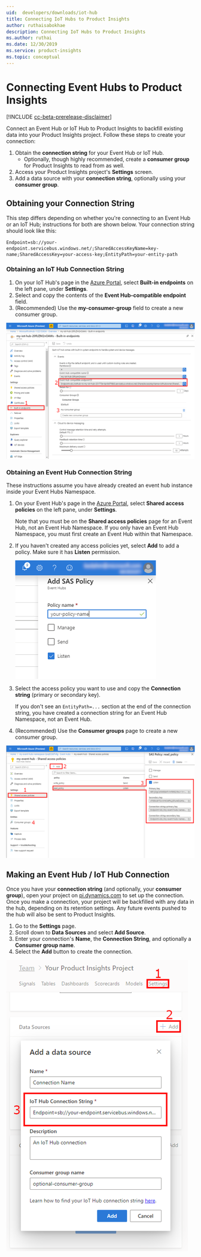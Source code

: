 ```yaml
---
uid:  developers/downloads/iot-hub
title: Connecting IoT Hubs to Product Insights
author: ruthaisabokhae
description: Connecting IoT Hubs to Product Insights
ms.author: ruthai
ms.date: 12/30/2019
ms.service: product-insights
ms.topic: conceptual
---
```


# Connecting Event Hubs to Product Insights

[!INCLUDE [cc-beta-prerelease-disclaimer]( includes/cc-beta-prerelease-disclaimer.md)]

Connect an Event Hub or IoT Hub to Product Insights to backfill existing data into your Product Insights project. Follow these steps to create your connection:

1. Obtain the **connection string** for your Event Hub or IoT Hub.
   * Optionally, though highly recommended, create a **consumer group** for Product Insights to read from as well.
2. Access your Product Insights project's **Settings** screen.
3. Add a data source with your **connection string**, optionally using your **consumer group**.

## Obtaining your Connection String

This step differs depending on whether you're connecting to an Event Hub or an IoT Hub; instructions for both are shown below. Your connection string should look like this:

```
Endpoint=sb://your-endpoint.servicebus.windows.net/;SharedAccessKeyName=key-name;SharedAccessKey=your-access-key;EntityPath=your-entity-path
```

### Obtaining an IoT Hub Connection String

1. On your IoT Hub's page in the [Azure Portal](https://portal.azure.com/), select **Built-in endpoints** on the left pane, under **Settings**.
2. Select and copy the contents of the **Event Hub-compatible endpoint** field.
3. (Recommended) Use the **my-consumer-group** field to create a new consumer group.

![IoT Hub endpoint screenshot](media/iothub-connection-string.png)

### Obtaining an Event Hub Connection String

These instructions assume you have already created an event hub instance inside your Event Hubs Namespace.

1. On your Event Hub's page in the [Azure Portal](https://portal.azure.com/), select **Shared access policies** on the left pane, under **Settings**.

   Note that you must be on the **Shared access policies** page for an Event Hub, not an Event Hub Namespace. If you only have an Event Hub Namespace, you must first create an Event Hub within that Namespace.

2. If you haven't created any access policies yet, select **Add** to add a policy. Make sure it has **Listen** permission.

   ![SAS Policy screenshot](media/eventhub-sas-policy.png)

3. Select the access policy you want to use and copy the **Connection string** (primary or secondary key).

   If you don't see an `EntityPath=...` section at the end of the connection string, you have created a connection string for an Event Hub Namespace, not an Event Hub.

4. (Recommended) Use the **Consumer groups** page to create a new consumer group.

![Event Hub connection string screenshot](media/eventhub-connection-string.png)

## Making an Event Hub / IoT Hub Connection

Once you have your **connection string** (and optionally, your **consumer group**), open your project on [pi.dynamics.com](https://pi.dynamics.com/) to set up the connection. Once you make a connection, your project will be backfilled with any data in the hub, depending on its retention settings. Any future events pushed to the hub will also be sent to Product Insights.

1. Go to the **Settings** page.
2. Scroll down to **Data Sources** and select **Add Source**.
3. Enter your connection's **Name**, the **Connection String**, and optionally a **Consumer group name**.
4. Select the **Add** button to create the connection.

![IoT Hub connection screenshot](media/iot-connection.png)
